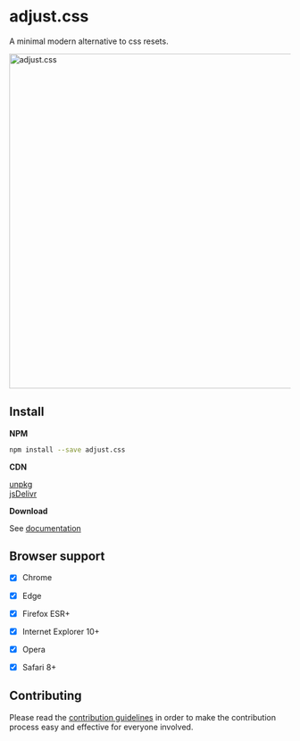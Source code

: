 # adjust.css
A minimal modern alternative to css resets.

<a href="https://adjust.sysa.ml">
  <img src="https://adjust.sysa.ml/adjust.png" alt="adjust.css" style="max-width:100%;" width="600">
</a>

## Install

**NPM**

```sh
npm install --save adjust.css
```

**CDN**

[unpkg](https://unpkg.com/adjust.css)        
[jsDelivr](https://cdn.jsdelivr.net/npm/adjust.css)

**Download**

See [documentation](https://adjust.sysa.ml/download/)




## Browser support

- [x] Chrome
- [x] Edge
- [x] Firefox ESR+
- [x] Internet Explorer 10+
- [x] Opera
- [x] Safari 8+


## Contributing

Please read the [contribution guidelines](https://adjust.sysa.ml/contribute/) in order to make the
contribution process easy and effective for everyone involved.




